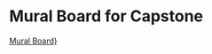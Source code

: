 # Mural Board for Capstone
[Mural Board}](https://app.mural.co/t/asia2959/m/asia2959/1690997530235/f4bb50ab9aeee14eef9fe144f6edcc6f1e96966c?sender=ue878fa7edd88eb7ad3192426)
